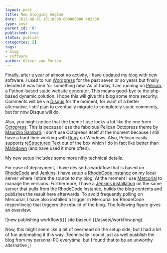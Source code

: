 ```yaml
---
layout: post
title: New blogging engine
date: 2013-06-01 10:10:00.000000000 +02:00
type: post
parent_id: '0'
published: true
status: publish
categories: []
tags:
- blog
- software
author: Oliver van Porten
---
```

Finally, after a year of almost no activity, I have updated my blog with new software. I used to run [Wordpress](http://www.wordpress.org) for the past seven or so years but finally decided it was time for something new. As of today, I am running on [Pelican](http://blog.getpelican.com/), a Python-based static website generator. This means good-bye to the php-based dynamic colution. I hope this will give this blog some more security. Comments will be via [Disqus](http://www.disqus.com) for the moment, for want of a better alternative. I still plan to eventually migrate to completely static comments, but for now Disqus will do.

Also, you might notice that the theme I use looks a lot like the one from [Octopress](http://octopress.org/). This is because I use the fabolous Pelican Octopress theme by [Maurizio Sambati](http://blogs.skicelab.com/maurizio/). I don't use Octopress itself at the moment because I still have a hard time working with [Ruby](http://www.ruby-lang.org/) on Windows. Also, Pelican easily supports [reStructured Text](http://docutils.sourceforge.net/docs/ref/rst/restructuredtext.html) out of the box which I do in fact like better than [Markdown](http://daringfireball.net/projects/markdown/) (and have used it more often).

My new setup includes some more nifty technical details.

For ease of deployment, I have devised a workflow that is based on [RhodeCode](http://rhodecode.org/) and [Jenkins](http://jenkins-ci.org/). I have setup a [RhodeCode instance](http://rc.van-porten.de) on my local server where I store the source to my blog. At the moment I use [Mercurial](http://mercurial.selenic.com/) to manage the versions. Furthermore, I have a [Jenkins installation](http://ci.van-porten.de/) on the same server that pulls from the RhodeCode instance, builds the blog contents and publishes the result here afterwards. To avoid frequently polling on Mercurial, I have also installed a trigger in Mercurial (or RhodeCode respectively) that triggers the rebuild of the blog. The following figure gives an overview.

![new publishing workflow]({{ site.baseurl }}/assets/workflow.png)

Now, this might seem like a bit of overhead on the setup side, but I had a lot of fun automating it this way. Technically I could just as well pusblish the blog from my personal PC everytime, but I found that to be an unworthy alternative ;)